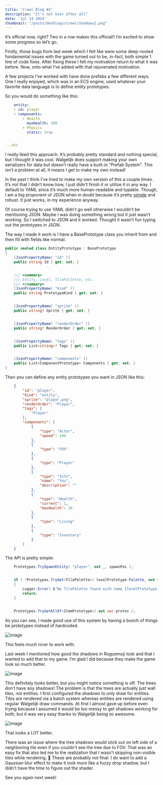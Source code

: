 ```yaml
---
title: 'Crawl Blog #2'
description: "It's not over after all"
date: 'Jul 14 2024'
thumbnail: "/posts/devblogs/crawl/shadows2.png"
---
```



It’s official now, right? Two in a row makes this official!!
I’m excited to show some progress so let’s go.


<BlogHeader title="The Bugs"/>


Firstly, those bugs from last week which I felt like were some deep-rooted fundamental issues with the game turned out to be, in-fact, both simple 1 line of code fixes. After fixing these I felt my motivation return to what it was before. Now, onto what I’ve added with that rejuvenated motivation.


<BlogHeader title="Prototype System"/>


A few projects I’ve worked with have done prefabs a few different ways. One I really enjoyed, which was in an ECS engine, used whatever your favorite data language is to define entity prototypes.


So you would do something like this:




```yaml
    entity:
    - id: player
    - components:
        - Health
          maxHealth: 100
        - Physics
          static: true


...etc
```


I really liked this approach. It’s probably pretty standard and nothing special, but I thought it was cool. Walgelijk does support making your own serializers for data but doesn’t really have a built-in “Prefab System". This isn’t a problem at all, it means I get to make my own instead!




In the past I think I’ve tried to make my own version of this a couple times. It’s not that I didn’t know how, I just didn’t finish it or utilize it in any way. I default to YAML since it’s much more human-readable and typable. Though, I am a big proponent of JSON when in doubt because it’s pretty [simple](https://www.json.org/json-en.html) and robust. It just works, in my experience anyway.




Of course trying to use YAML didn’t go well otherwise I wouldn’t be mentioning JSON. Maybe I was doing something wrong but it just wasn’t working. So I switched to JSON and it worked. Thought it wasn’t fun typing out the prototypes in JSON.




The way I made it work is I have a BasePrototype class you inherit from and then fill with fields like normal.


```cs
public sealed class EntityPrototype : BasePrototype
{
    [JsonPropertyName( "id" )]
    public string Id { get; set; }


    /// <summary>
    /// Entity, Level, TilePallette, etc.
    /// </summary>
    [JsonPropertyName( "kind" )]
    public string PrototypeKind { get; set; }


    [JsonPropertyName( "sprite" )]
    public string? Sprite { get; set; }


    [JsonPropertyName( "renderOrder" )]
    public string? RenderOrder { get; set; }


    [JsonPropertyName( "tags" )]
    public List<string>? Tags { get; set; }


    [JsonPropertyName( "components" )]
    public List<ComponentPrototype> Components { get; set; }
}
```

Then you can define any entity prototypes you want in JSON like this:

```json
    {
        "id": "player",
        "kind": "entity",
        "sprite": "player.png",
        "renderOrder": "Player",
        "tags": [
            "Player"
        ],
        "components": [
            {
                "type": "Actor",
                "speed": 100
            },
            {
                "type": "FOV"
            },
            {
                "type": "Player"
            },
            {
                "type": "Info",
                "name": "You",
                "description": ""
            },
            {
                "type": "Health",
                "current": 1,
                "maxHealth": 10
            },
            {
                "type": "Living"
            },
            {
                "type": "Inventory"
            }
        ]
    }
```


The API is pretty simple:


```cs
    Prototypes.TrySpawnEntity( "player", out _, spawnPos );


    if ( !Prototypes.TryGet<TilePalette>( levelPrototype.Palette, out var palette ) )
    {
        Logger.Error( $"No TilePalette found with name {levelPrototype.Palette}" );
        return;
    }


    Prototypes.TryGetAllOf<ItemPrototype>( out var protos );
```
As you can see, I made good use of this system by having a bunch of things be prototypes instead of hardcoded.


![image](/posts/devblogs/crawl/prototypes_jsons.png)


This feels much nicer to work with.


<BlogHeader title="Shadows" />


Last week I mentioned how good the shadows in Roguemoji look and that I wanted to add that to my game. I’m glad I did because they make the game look so much better.


![image](/posts/devblogs/crawl/shadows1.png)


This definitely looks better, but you might notice something is off. The trees don’t have any shadows! The problem is that the trees are actually just wall tiles, not entities. I first configured the shadows to only draw for entities. Tiles are rendered via a batch system whereas entities are rendered using regular Walgelijk draw commands. At first I almost gave up before even trying because I assumed it would be too messy to get shadows working for both, but it was very easy thanks to Walgelijk being so awesome.


![image](/posts/devblogs/crawl/shadows2.png)


That looks a LOT better.

There was an issue where the tree shadows would stick out on left side of a neighboring tile even if you couldn't see the tree due to FOV. That was an easy fix that also led me to the realization that I wasn't skipping non-visible tiles while rendering. 🤦
These are probably not final. I do want to add a Gaussian blur effect to make it look more like a fuzzy drop shadow, but I didn't have the time to figure out the shader.

See you again next week!